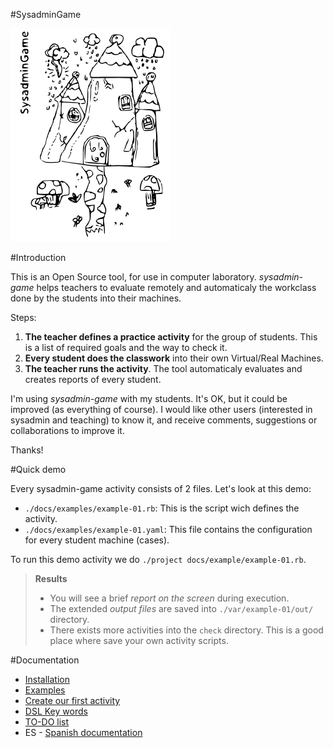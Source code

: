
#SysadminGame

![logo](./docs/logo.png)

#Introduction

This is an Open Source tool, for use in computer laboratory. 
*sysadmin-game* helps teachers to evaluate remotely and automaticaly 
the workclass done by the students into their machines.

Steps:

1. **The teacher defines a practice activity** for the group of students. 
This is a list of required goals and the way to check it.
1. **Every student does the classwork** into their own Virtual/Real Machines. 
1. **The teacher runs the activity**. The tool automaticaly evaluates 
and creates reports of every student.

I'm using *sysadmin-game* with my students. It's OK, but it could be improved 
(as everything of course). I would like other users (interested in sysadmin 
and teaching) to know it, and receive comments, suggestions or 
collaborations to improve it.

Thanks!

#Quick demo

Every sysadmin-game activity consists of 2 files. Let's look at this demo:
* `./docs/examples/example-01.rb`: This is the script wich defines the activity.
* `./docs/examples/example-01.yaml`: This file contains the configuration for every 
student machine (cases).

To run this demo activity we do `./project docs/example/example-01.rb`.

> **Results** 
> * You will see a brief *report on the screen* during execution.
> * The extended *output files* are saved into `./var/example-01/out/` directory.
> * There exists more activities into the `check` directory. This is a good place
where save your own activity scripts.

#Documentation
* [Installation](./docs/en/installation.md)
* [Examples](./docs/en/examples.md)
* [Create our first activity](./docs/en/first-activity.md)
* [DSL Key words](./docs/en/dsl-key-words.md)
* [TO-DO list](./TODO.md)
* ES - [Spanish documentation](./docs/es/README.md)
